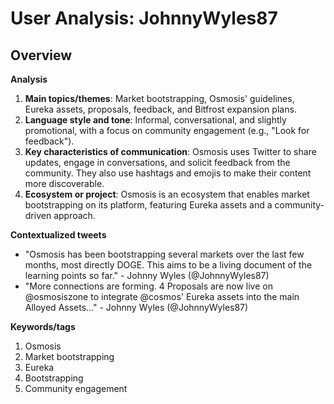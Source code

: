 # User Analysis: JohnnyWyles87

## Overview

**Analysis**

1. **Main topics/themes**: Market bootstrapping, Osmosis' guidelines, Eureka assets, proposals, feedback, and Bitfrost expansion plans.
2. **Language style and tone**: Informal, conversational, and slightly promotional, with a focus on community engagement (e.g., "Look for feedback").
3. **Key characteristics of communication**: Osmosis uses Twitter to share updates, engage in conversations, and solicit feedback from the community. They also use hashtags and emojis to make their content more discoverable.
4. **Ecosystem or project**: Osmosis is an ecosystem that enables market bootstrapping on its platform, featuring Eureka assets and a community-driven approach.

**Contextualized tweets**

* "Osmosis has been bootstrapping several markets over the last few months, most directly DOGE. This aims to be a living document of the learning points so far." - Johnny Wyles (@JohnnyWyles87)
* "More connections are forming. 4 Proposals are now live on @osmosiszone to integrate @cosmos' Eureka assets into the main Alloyed Assets..." - Johnny Wyles (@JohnnyWyles87)

**Keywords/tags**

1. Osmosis
2. Market bootstrapping
3. Eureka
4. Bootstrapping
5. Community engagement